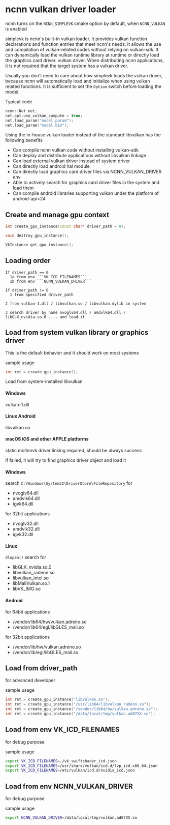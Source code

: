 # ncnn vulkan driver loader

ncnn turns on the ```NCNN_SIMPLEVK``` cmake option by default, when ```NCNN_VULKAN``` is enabled

simplevk is ncnn's built-in vulkan loader. It provides vulkan function declarations and function entries that meet ncnn's needs. It allows the use and compilation of vulkan-related codes without relying on vulkan-sdk. It can dynamically load the vulkan runtime library at runtime or directly load the graphics card driver. vulkan driver. When distributing ncnn applications, it is not required that the target system has a vulkan driver.

Usually you don't need to care about how simplevk loads the vulkan driver, because ncnn will automatically load and initialize when using vulkan related functions. It is sufficient to set the `Option` switch before loading the model.

Typical code

```cpp
ncnn::Net net;
net.opt.use_vulkan_compute = true;
net.load_param("model.param");
net.load_param("model.bin");
```

Using the in-house vulkan loader instead of the standard libvulkan has the following benefits

- Can compile ncnn vulkan code without installing vulkan-sdk
- Can deploy and distribute applications without libvulkan linkage
- Can load external vulkan driver instead of system driver
- Can directly load android hal module
- Can directly load graphics card driver files via NCNN_VULKAN_DRIVER env
- Able to actively search for graphics card driver files in the system and load them
- Can compile android libraries supporting vulkan under the platform of android-api<24

## Create and manage gpu context

```cpp
int create_gpu_instance(const char* driver_path = 0);

void destroy_gpu_instance();

VkInstance get_gpu_instance();
```

## Loading order

```
If driver_path == 0
  1a from env ```VK_ICD_FILENAMES```
  1b from env ```NCNN_VULKAN_DRIVER```

If driver_path != 0
  1 from specified driver_path

2 from vulkan-1.dll / libvulkan.so / libvulkan.dylib in system

3 search driver by name nvoglv64.dll / amdvlk64.dll / libGLX_nvidia.so.0 .... and load it
```

## Load from system vulkan library or graphics driver

This is the default behavior and it should work on most systems

sample usage
```cpp
int ret = create_gpu_instance();
```

Load from system-installed libvulkan

#### Windows
vulkan-1.dll

#### Linux Android
libvulkan.so

#### macOS iOS and other APPLE platforms
static moltenvk driver linking required, should be always success

If failed, it will try to find graphics driver object and load it

#### Windows
search ```C:\Windows\System32\DriverStore\FileRepository``` for
- nvoglv64.dll
- amdvlk64.dll
- igvk64.dll

for 32bit applications
- nvoglv32.dll
- amdvlk32.dll
- igvk32.dll

#### Linux
`dlopen()` search for
- libGLX_nvidia.so.0
- libvulkan_radeon.so
- libvulkan_intel.so
- libMaliVulkan.so.1
- libVK_IMG.so

#### Android
for 64bit applications
- /vendor/lib64/hw/vulkan.adreno.so
- /vendor/lib64/egl/libGLES_mali.so

for 32bit applications
- /vendor/lib/hw/vulkan.adreno.so
- /vendor/lib/egl/libGLES_mali.so

## Load from driver_path

for advanced developer

sample usage
```cpp
int ret = create_gpu_instance("libvulkan.so");
int ret = create_gpu_instance("/usr/lib64/libvulkan_radeon.so");
int ret = create_gpu_instance("/vendor/lib64/hw/vulkan.adreno.so");
int ret = create_gpu_instance("/data/local/tmp/vulkan.ad07XX.so");
```

## Load from env VK_ICD_FILENAMES

for debug purpose

sample usage
```sh
export VK_ICD_FILENAMES=./vk_swiftshader_icd.json
export VK_ICD_FILENAMES=/usr/share/vulkan/icd.d/lvp_icd.x86_64.json
export VK_ICD_FILENAMES=/etc/vulkan/icd.d/nvidia_icd.json
```

## Load from env NCNN_VULKAN_DRIVER

for debug purpose

sample usage
```sh
export NCNN_VULKAN_DRIVER=/data/local/tmp/vulkan.ad07XX.so
```
